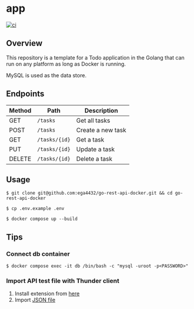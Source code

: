 # app

[![ci](https://github.com/ega4432/go-rest-api-docker/actions/workflows/ci.yaml/badge.svg)](https://github.com/ega4432/go-rest-api-docker/actions/workflows/ci.yaml)

## Overview

This repository is a template for a Todo application in the Golang that can run on any platform as long as Docker is running.

MySQL is used as the data store.

## Endpoints

Method | Path | Description
--- | --- | ---
GET | `/tasks` | Get all tasks |
POST | `/tasks` | Create a new task |
GET | `/tasks/{id}` | Get a task |
PUT | `/tasks/{id}` | Update a task |
DELETE | `/tasks/{id}` | Delete a task |

## Usage

```shell
$ git clone git@github.com:ega4432/go-rest-api-docker.git && cd go-rest-api-docker

$ cp .env.example .env

$ docker compose up --build
```

## Tips

### Connect db container

```shell
$ docker compose exec -it db /bin/bash -c "mysql -uroot -p<PASSWORD>"
```

### Import API test file with Thunder client

1. Install extension from [here](https://marketplace.visualstudio.com/items?itemName=rangav.vscode-thunder-client)
2. Import [JSON file](https://github.com/ega4432/go-rest-api-docker/blob/main/.vscode/thunder-collection_go-rest-api-docker.json)
